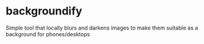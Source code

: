 # backgroundify
Simple tool that locally blurs and darkens images to make them suitable as a background for phones/desktops
